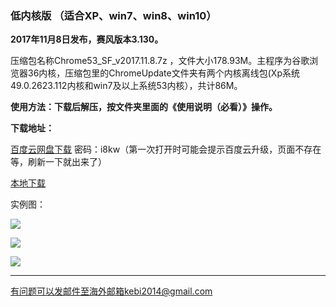 ### 低内核版 （适合XP、win7、win8、win10）

**2017年11月8日发布，赛风版本3.130。**

压缩包名称Chrome53_SF_v2017.11.8.7z ，文件大小178.93M。主程序为谷歌浏览器36内核，压缩包里的ChromeUpdate文件夹有两个内核离线包(Xp系统49.0.2623.112内核和win7及以上系统53内核），共计86M。

**使用方法：下载后解压，按文件夹里面的《使用说明（必看）》操作。**

**下载地址：**

[百度云网盘下载](https://pan.baidu.com/s/1sl5a97f) 密码：i8kw（第一次打开时可能会提示百度云升级，页面不存在等，刷新一下就出来了）

[本地下载](http://45.32.141.248:8000/f/d4879c0fed/?raw=1)

实例图：

![](https://raw.githubusercontent.com/Alvin9999/pac2/master/softimag/chrome53sf001.PNG)

![](https://raw.githubusercontent.com/Alvin9999/pac2/master/softimag/chrom53sf002.PNG)

![](https://raw.githubusercontent.com/Alvin9999/pac2/master/softimag/chrom53sf003.PNG)


***

有问题可以发邮件至海外邮箱kebi2014@gmail.com